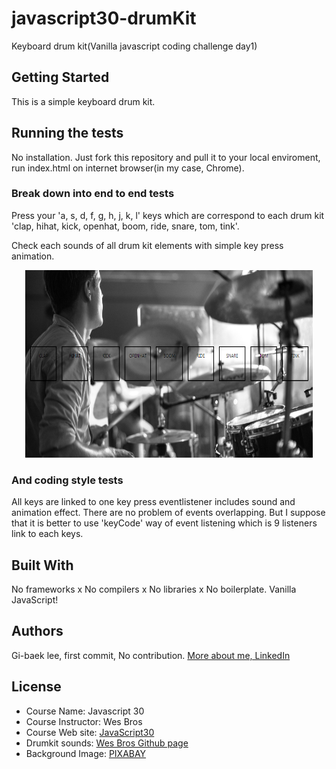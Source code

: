 # javascript30-drumKit
Keyboard drum kit(Vanilla javascript coding challenge day1)

## Getting Started
This is a simple keyboard drum kit.

## Running the tests
No installation. Just fork this repository and pull it to your local enviroment, run index.html on internet browser(in my case, Chrome).

### Break down into end to end tests
Press your 'a, s, d, f, g, h, j, k, l' keys which are correspond to each drum kit 'clap, hihat, kick, openhat, boom, ride, snare, tom, tink'.

Check each sounds of all drum kit elements with simple key press animation.

<p align="center">
  <img width="460" height="300" src="./image/main.png">
</p>

### And coding style tests

All keys are linked to one key press eventlistener includes sound and animation effect.
There are no problem of events overlapping.
But I suppose that it is better to use 'keyCode' way of event listening which is 9 listeners link to each keys.

## Built With
No frameworks x No compilers x No libraries x No boilerplate. Vanilla JavaScript!

## Authors
Gi-baek lee, first commit, No contribution. [More about me, LinkedIn](www.linkedin.com/in/kibaeklee)

## License
- Course Name: Javascript 30
- Course Instructor: Wes Bros
- Course Web site: [JavaScript30](https://javascript30.com/)
- Drumkit sounds: [Wes Bros Github page](https://github.com/wesbos/JavaScript30/tree/master/01%20-%20JavaScript%20Drum%20Kit/sounds)
- Background Image: [PIXABAY](https://pixabay.com/)
